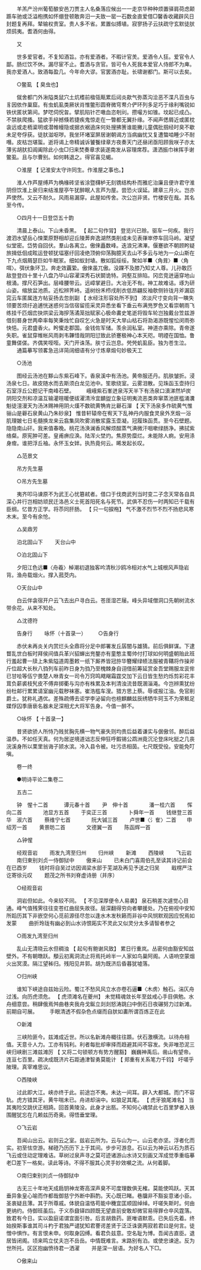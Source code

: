<!-- { "loadSidebar": true } -->
　　羊羔产汾州葡萄酿安邑刀贾主人名桑落应候出一一走京华种种烦置驿肩荷虑颠踬车驰或泛溢枹携如怀绷登顿敢奔汨一夫致一罂一石数金直爱借□馨香收藏辟风日封题复再拜。辇输权贵室。贵人多不省。累置似搏埴。寂寥扬子云扶疏守玄默徒肰烦鸱夷。耆酒何由得。

　　又

　　世多爱官者。不复知酒旨。亦有爱酒者。不暇计官羙。爱酒令人狂。爱官令人鄙。肠烂饮不休。漏尽宦不止。耆酒与贪官。皆可令人死我本爱官人侍郎不为庳。我亦爱酒人。致酒每盈几。今年命大谬。官罢酒亦耻。长啸谢都门。斯可以去矣。

　　○鳖虱 【 臭虫也】

　　僦舍都门外湫隘类鼠穴土炕榰前楹瓴甋累后闼炎歊气弥蒸沟浍恶不渫凡百虫与豸因依作巢窟。有虫虮虱类厥状肖惟鳖形圆脊微穹帬介俨环列多足巧于缘利嘴锐如铁伏匿状第间。梦呓伺怳曶。擘肌陷针芒噉血恣剞刓。攒嘬方如锥。坟起已成凸。不禁肤爬搔。猛欲手捽撼倏若捷疾鬼惊走在一暼都无翼扑缘。不闻声僁屑近或匿枕衾远或走栭楶明或潜帷幔隐或据衣裾遶床何处搜拂箦谁能撇儿童偶批掴经时臭不歇未足夸俘获。徒肰滋呕哕。我坐环堵室屏居谢朝谒方当病幽忧又复遭螫啮睡少不耐噆。皮枯岂堪蜇。逝将谒上帝精诚诉饕餮绿章方夜奏天门还昼闭亟阳顾我咲子亦太薄劣胡肰扣阊阖除此小虫□归来焚奏章求装遂南发从容理席荐。潇洒振巾袜挥手谢鳖虱。且与尔曹别。如何韩退之。得官喜见蝎。

　　○淮屋 【 记淮安太守许同生。作淮屋之事也。】

　　淮人作芦屋缚芦为桷椽砖坚省涂暨欂栌无刻镌结构朴而雅庀治廉且便许君守淮阴但饮淮上泉归来结淮屋亭午犹醉眠人言芦为屋。尝恐火误延。建章三月火。岂亦芦使然。又云不耐久。风雨易漏穿。此屋如传舍。次公岂非贤。竹楼安在哉。其名至今传。

　　○四月十一日登岱五十韵

　　清晨上泰山。下山未昏黑。 【 起二句作冐】 登览兴已赊。驱车一何疾。我行渡泗水望岳心悚栗原野相却迎丘陵莾奔逸湖然类削成未见表嵂崒停车回马岭。凝望似堂密。岱势自回伏。羣山各离立。傲倈矗数峰。迭浪兄沸滭。偃蹇欲不朝顾盻疑旅揖低佪成眩运登顿犹堛塞纡回凌绝顶俯仰荡胸臆天去山不多云与地为一众山斯在下九点烟屑瑟巨如牛眠冡。细如蚁封埴。散如狐绥绥。聚如羊■〈角咠〉■〈角咡〉。弭伏象环卫。奔走效覊絷。傲倈虽兀傲。没踝不及膝乃知丈人尊。儿孙敢匹敌登登四十里十八盘乃毕山容濯深秀石状鬬诡特。洞壑互排陷。冈峦竞迸逼穿地山根涌。撑尺石笋出。层峰腰带云。远嶂掌避日。大冶无不有。神工故难诘。琢为研山姿。缩放盆池质。近松辨荠峙。遥树纷禾栉戌削衣低昂翩反袖欹侧铃珑月斧漏窈窕云车匿属连方帖妥扬去忽剖副 【 水经注形容处所不到】 浓淡尺寸变向背一瞚失领要苦烦纡追逋恍迷惑何当信宿留揽采灵异悉坐看下垂云布满兠罗色又看崇朝雨飞练挂千匹烟峦抉烘梁云海摉荡潏笼拙赋家心极命畵史笔逝将毁车轮岂独戴台笠兹游借刻晷身世两牵率每笑秉烛忙自叹乞火急是时天大旱山枯石将泐渴游既惺忪闵雨弥快悒。元君盛香火。盻蠁走郡国。金钱佐军储。羡余润私室。神道亦乘除。青帝遂失职。雀鼠穿帷帐风雨剥韦韠惜哉阴阳愆致此骄蹇极神心本天咫。明禋在国恤。鲁童舞傞傞。齐偶笑咥咥。天门开诛荡。肤寸云岂息。焭焭虮虱臣。独为苍生泣。
　　通篇摹写领畧急迅详简阔细语有分寸炼章煅句妙极天工

　　○汤池

　　图经云汤池在黟山东紫石峰下。香泉溪中有汤池。黄帝服还丹。肌肤皱折。浸汤泉七日。故皮随水而去斯须白龙见池中。笙歌绕室。云雾泪散。见珠函玉壶持归石室浮丘公题记干南峰石壁。
　　峨峨紫石峯迸泉泻天半下有汤泉口濆涕然垆炭阴阳交剂和凉温互输灌暄暖便祓濯清泠宜靧盥立象征明夷流恶类奔窜蒸池匪槛涌瀵魁徒澶漫天为汤沐赐神用阴火熯不数硫黄觕肯比礜石潬 【 天下汤泉多作硫黄气惟骊山是礜石泉黄山乃朱砂泉】 惟昔轩辕帝在宥天下乱神丹内服食灵泉外烹煅一浴肌理皴七日毛髓换龙来云翕集凤吹雾消散浆露玉壶凝。冠履珠函贯。至今石壁题。隐隐南山矸。我来值春晚。桃花汤涣澜香风解烦酲蒸气淟微汗咽嗽绿肠净。拂拭紫络粲。原宪肿可差。皇甫痹应涣。陆浑火埜灼。焦原势糜烂。未能除人痾。安用涤身痯。谁把浮丘袖。永怀玉女姅。执热竟何云。晞发起长叹。

　　△范景文

　　吊方先生墓

　　○吊方先生墓

　　夷齐叩马谏原不为武王心忧簒弒者。借口于伐商武列当时变二子念天常各自具深心并行岂相妨顽民迁洛邑义士死首阳死名与死节。武俱不忍伤一时两知已千载有臣纲。忆昔方正学。将苶同肝肠。 【 只一句捩柂】 气不激不烈节不烈不扬悲风寒木末。至今有余怆。

　　△吴鼎芳

　　泊北固山下
　　天台山中

　　○泊北固山下

　　夕阳江色远■〈舟羲〉棹潮初退独客吟清秋沙鸥冷相对水气上城根风声隐岩背。渔舟载烟火。撑入菰茭内。

　　○天台山中

　　白云伴衾宿开户云飞去出户寻白云。苍厓湿芒屦。峰头异域僧洞口先朝树流水带余花。从来不知处。

　　△沈德符

　　告身行
　　咏怀（十首录一）
　　○告身行

　　赤伏未再炎关内赏烂头全鼎将分足中郎署发丘孱闇与雄猜。前后俱鲜谋。下逮瞀乱世白板时拜侯间值兵革兴貂蝉出兠鍪亦有童憨主蜀帅付打球如何明盛朝贻此班行羞起曹一牍上朱紫隘道周墨敕一纸下厮养皆冠斿华簪耀绿帻法服被青鞲将作操斧斤位超大长秋八驺列车前昨日身为驺乃至槐棘身自诩借前筹延赏金吾堂赐服龙衮侔已甘哙等伍宁畏楚人咻青女一司令万窍鸣飕飗霜霆交加下云日皆生愁灼烁剪彩花丰茸负薪裘枝髠皮不傅弃掷衢与沟亦有株累及本判清浊流昔既溷淄渑。今岂辨熏犹纷纷杜邮行累累请室幽元载秽袜塞。崔浩槛车溲。猎方思上蔡。辱或报江油。免官削爵土。犹称礼遇优。差殊疏傅去讵学李泌留向也楦麒麟兹辰绣牺牛珂玉不为荣秪足媒俘囚季唐亵名器未足深相尤大将军告身。今值一醉不。

　　○咏怀 【 十首录一】

　　昔贤欲骄人所恃乃贱贫胸先横一物气豪失则均贵后益着谦实与倨傲邻。醉后益温恭。不如任天真。何为居逆境道诎志反伸狂呼鍜锡公鹉洲竟沉沦登床叱挺之几丧浣溪身所以栗里翁诲子颕水滨。冷入县令被。吐污丞相茵。七尺既受役。安能免叮嗔。

　　卷一终

　　●明诗平论二集卷二

　　五古二

　　钟　惺十二首　　　谭元春十首
　　尹　伸十首　　　　潘一桂六首
　　恽　向二首　　　　池显方五首
　　于奕正三首　　　　卜舜年一首
　　钱继登三首　　　　华　淑六首
　　蔡维宁七首　　　　阮大铖三首
　　卢世■〈氵隺〉二首　　申绍芳一首
　　黄景昉二首　　　　文德翼一首
　　陈函辉一首

　　△钟惺

　　经观音岩
　　雨发九湾至归州
　　归州峡
　　新滩
　　西陵峡
　　飞云岩
　　南归柬别刘贞一侍御狱中
　　傲来山
　　已未白门喜周伯孔至读其诗记前会在已酉岁
　　钱时将自吴过访因谒梁水部于芜湖及再见予送之归吴
　　戢楞严注讫寄徐元叹
　　题茂之所书刘脊虚诗册（并序）

　　○经观音岩

　　洞岩但如此。今来较不同。 【 不见深厚便令人易袭】 泉石稍差次遽觉心目通。峰气值残霁往往变苍红曲屈失故径。层深翻得穷向者攀援处。乃在俯视中安知所蹈历其下非嵌空何心觅前源径尽忽以逢水木发秋籁而非谷中风悯默观因应怳焉如发蒙
　　曲折玲珑有幽必到山水诗恨跖实不灵此又似灵分太多请智者参之

　　○雨发九湾至归州

　　乱山无清晓云水但稠浊 【 起句有鲍谢风致】 累日行重岚。丛密何由豁安知兹壁外。不有朝暾跃。頺云初离洞流止将焉托岭半一人家如鸟巢阿阁。人语响空蒙烟火出冥漠。隔江望秭归。残阳见井郭。胡为既济后昏暮犹墟落。

　　○归州峡

　　谁知下峡途自兹始云险。蜀江不愁风风立水亦卷石逼■〈木虏〉触石。湍仄舟过浅。向历虎须危。 【 虎须滩名在夔州】 未觉精魂敛长年至兹戒心手目俱勉。水舟细意尝。稍肆俄焉舛曲巷夹我舟戈鋋立剡剡怒涛跳臼中倒石日夜碾努力过新滩。前期自可展。
　　手眼清透不假杂色点缀而自肰如畵所谓百炼正在此

　　○新滩

　　三峡险匪今。兹滩成近世。所以名新滩舟檝往往踬。伏石激横流。以待舟相值。天意卝人力。工亦有钝利。利者每批却审择而趋避其间不容发。失非唯恐泥三峡归峡剧三滩兹滩厉 【 又将二句锁顿方有势方醒豁】 巍巍神禹后。凿山有望帝。连亘七百里。疏决成既济片石距通津智勇莫能计 【 郑重有关系笔力千钧】 吁嗟乎陂理。真宰难思议。

　　○西陵峡

　　过此即大江。峡亦终于此。前途岂不夷。未达一间耳。辟入大都城。而门不容轨。虎方错其牙。黄牛喘未已。舟进却湍中。如狼足其尾。 【 虎牙狼尾滩名】 当其夷险交跳伏正相踦。回首黄陵没。此身才出匦。不知何心魂禁此七百里梦者入铁围醒犹忘在几赖兹历奇奥。得悟垂堂理。

　　○飞云岩

　　吾闻山出云。岩则云之室。兹岩云所为。云与山为一。山云老亦坚。浮者化而实。初至怯空游。梯磴乃历历下上于其间。步步可游息。石以云为神云以石为质石飞云或住动定理难诘。草树过泉声寻之莫可迹诸游山水诗又刻画又浑成觉季重临摹老□差下一格矣。读此等诗。不得不服其心灵手妙效嚬之流。从何着脚。

　　○南归柬别刘贞一侍御狱中

　　古无三十年地天成扃钥神龙寄高深声臭不可度理数俱无榷。莫能使鸣跃。天其垂异象皇心喻而作都哉御慈宁外断中斟酌。天心既已睹。巷牖非不豁妄意诸小臣。圣衷疑且薄。其于所尊戚。体貌自温恪苟能中穖宜匡顺固绰绰。吁嗟失斯时。何由更纳约。侍御班虽后。于义忝鼗铎四顾既无望直前安敢却微官易得罪仓卒风霆落。致君有今日。实以盈庭诺谓宜面引咎。后言胡救药。匪唯语默乖。已失后先着。终始揆斯事谁其司斗杓于君独严谴犹知君謇谔差贤于泛泛诛褒两寂若君曰是何言。徒憎中惧怍。有言恨未申。何取身囚缚。看君负兹意。空名耻为博。吾闻古直臣。退居皆闭阁。顷来鸣立仗夫岂不岳岳。中情既难言。末路别有泊。或使忠谏途。反为世所托。区区抱幽愤待君一洒濯
　　并是深一层语。为好名人下□。

　　○傲来山

